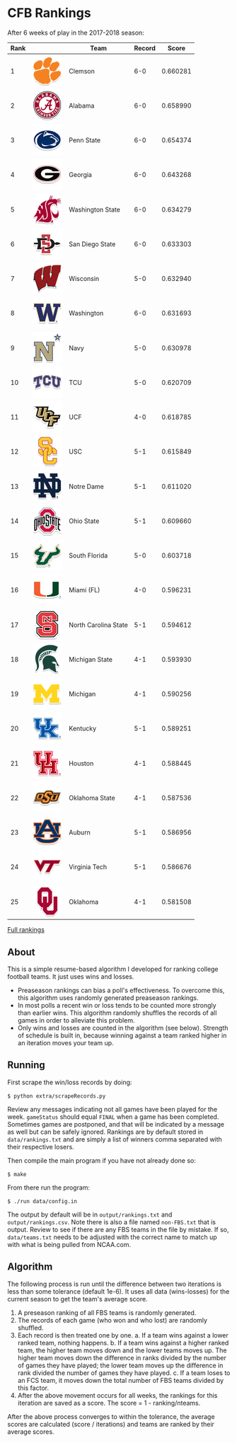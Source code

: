 # CFB Rankings

After 6 weeks of play in the 2017-2018 season:

 **Rank** |  | **Team**                  | **Record** | **Score**  
----------|--|---------------------------|------------|------------
1 | ![Clemson](logos/clemson.png) | Clemson                   |  6-0       |   0.660281
2 | ![Alabama](logos/alabama.png) | Alabama                   |  6-0       |   0.658990
3 | ![Penn State](logos/penn-st.png) | Penn State                |  6-0       |   0.654374
4 | ![Georgia](logos/georgia.png) | Georgia                   |  6-0       |   0.643268
5 | ![Washington State](logos/washington-st.png) | Washington State          |  6-0       |   0.634279
6 | ![San Diego State](logos/san-diego-st.png) | San Diego State           |  6-0       |   0.633303
7 | ![Wisconsin](logos/wisconsin.png) | Wisconsin                 |  5-0       |   0.632940
8 | ![Washington](logos/washington.png) | Washington                |  6-0       |   0.631693
9 | ![Navy](logos/navy.png) | Navy                      |  5-0       |   0.630978
10 | ![TCU](logos/tcu.png) | TCU                       |  5-0       |   0.620709
11 | ![UCF](logos/ucf.png) | UCF                       |  4-0       |   0.618785
12 | ![USC](logos/southern-california.png) | USC                       |  5-1       |   0.615849
13 | ![Notre Dame](logos/notre-dame.png) | Notre Dame                |  5-1       |   0.611020
14 | ![Ohio State](logos/ohio-st.png) | Ohio State                |  5-1       |   0.609660
15 | ![South Florida](logos/south-fla.png) | South Florida             |  5-0       |   0.603718
16 | ![Miami (FL)](logos/miami-fl.png) | Miami (FL)                |  4-0       |   0.596231
17 | ![North Carolina State](logos/north-carolina-st.png) | North Carolina State      |  5-1       |   0.594612
18 | ![Michigan State](logos/michigan-st.png) | Michigan State            |  4-1       |   0.593930
19 | ![Michigan](logos/michigan.png) | Michigan                  |  4-1       |   0.590256
20 | ![Kentucky](logos/kentucky.png) |  Kentucky                  |  5-1       |   0.589251
21 | ![Houston](logos/houston.png) | Houston                   |  4-1       |   0.588445
22 | ![Oklahoma State](logos/oklahoma-st.png) | Oklahoma State            |  4-1       |   0.587536
23 | ![Auburn](logos/auburn.png) | Auburn                    |  5-1       |   0.586956
24 | ![Virginia Tech](logos/virginia-tech.png) | Virginia Tech             |  5-1       |   0.586676
25 | ![Oklahoma](logos/oklahoma.png) | Oklahoma                  |  4-1       |   0.581508

[Full rankings](output/rankings.csv)

## About

This is a simple resume-based algorithm I developed for ranking college football
teams. It just uses wins and losses.

* Preaseason rankings can bias a poll's effectiveness. To overcome
  this, this algorithm uses randomly generated preaseason rankings. 
* In most polls a recent win or loss tends to be counted more strongly than
  earlier wins. This algorithm randomly shuffles the records of all
  games in order to alleviate this problem.
* Only wins and losses are counted in the algorithm
  (see below).  Strength of schedule is built in, because winning against a team
  ranked higher in an iteration moves your team up.

## Running

First scrape the win/loss records by doing:

    $ python extra/scrapeRecords.py

Review any messages indicating not all games have been played for the
week. `gameStatus` should equal `FINAL` when a game has been
completed. Sometimes games are postponed, and that will be indicated
by a message as well but can be safely ignored. Rankings are by
default stored in `data/rankings.txt` and are simply a list of winners
comma separated with their respective losers.

Then compile the main program if you have not already done so:

    $ make

From there run the program:

    $ ./run data/config.in

The output by default will be in `output/rankings.txt` and
`output/rankings.csv`. Note there is also a file named `non-FBS.txt`
that is output. Review to see if there are any FBS teams in the file
by mistake. If so, `data/teams.txt` needs to be adjusted with the
correct name to match up with what is being pulled from NCAA.com.

## Algorithm

The following process is run until the difference between two iterations is less
than some tolerance (default 1e-6). It uses all data (wins-losses) for the
current season to get the team's average score.

1. A preseason ranking of all FBS teams is randomly generated. 
2. The records of each game (who won and who lost) are randomly shuffled.
3. Each record is then treated one by one. 
a. If a team wins against a lower ranked team, nothing happens.
b. If a team wins against a higher ranked team, the higher team moves
down and the lower teams moves up. The higher team
moves down the difference in ranks divided by the number of games they
have played; the lower team moves up the difference in rank divided
the number of games they have played.
c. If a team loses to an FCS team, it moves down the total number of
FBS teams divided by this factor.
4. After the above movement occurs for all weeks, the rankings for
   this iteration are saved as a score. The score = 1 -
ranking/nteams.

After the above process converges to within the tolerance, the average scores
are calculated (score / iterations) and teams are ranked by their average
scores.

